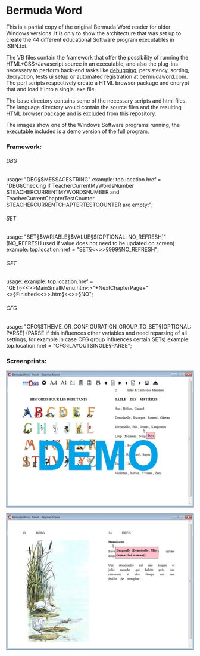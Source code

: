 <h1>Bermuda Word</h1>

This is a partial copy of the original Bermuda Word reader for older Windows versions. It is only to show the architecture that was set up to create the 44 different educational Software program executables in ISBN.txt.

The VB files contain the framework that offer the possibility of running the HTML+CSS+Javascript source in an executable, and also the plug-ins necessary to perform back-end tasks like <a href='README.md#DBG'>debugging</a>, persistency, sorting, decryption, tests ui setup or automated registration at bermudaword.com. The perl scripts respectively create a HTML browser package and encrypt that and load it into a single .exe file.

The base directory contains some of the necessary scripts and html files. The language directory would contain the source files and the resulting HTML browser package and is excluded from this repository.

The images show one of the Windows Software programs running, the executable included is a demo version of the full program.

<h3>Framework:</h3>

<h6 id="DBG">DBG</h6>
usage:
"DBG§$MESSAGESTRING"
example:
top.location.href = "DBG§Checking if TeacherCurrentMyWordsNumber $TEACHERCURRENTMYWORDSNUMBER and TeacherCurrentChapterTestCounter $TEACHERCURRENTCHAPTERTESTCOUNTER are empty:";

<h6 id="SET">SET</h6>
usage:
"SET§$VARIABLE§$VALUE§$[OPTIONAL: NO_REFRESH]" (NO_REFRESH used if value does not need to be updated on screen)
example:
top.location.href = "SET§<<<TEACHERCURRENT" + "CHAPTERNUMBER>>>§999§NO_REFRESH";

<h6 id="GET">GET</h6>
usage:
example:
top.location.href = "GET§<<<BASEHTMLFILEPART>>>MainSmallMenu.htm<>"+NextChapterPage+"<>§Finished<<<TRANLANGOTHERTHANENG>>>.htm§<<<PAGETABLE>>>§NO";

<h6 id="CFG">CFG</h6>
usage:
"CFG§$THEME_OR_CONFIGURATION_GROUP_TO_SET§[OPTIONAL: PARSE] (PARSE if this influences other variables and need reparsing of all settings, for example in case CFG group influences certain SETs)
example:
top.location.href = "CFG§LAYOUTSINGLE§PARSE";


<h3>Screenprints:</h3>

<img src="Bermuda-Word-Learn-to-Read-French-Beginners-Stories-Demo.jpg"></img>

<img src="Bermuda-Word-Learn-to-Read-French-Beginners-Stories-Example-Too.jpg"></img>

